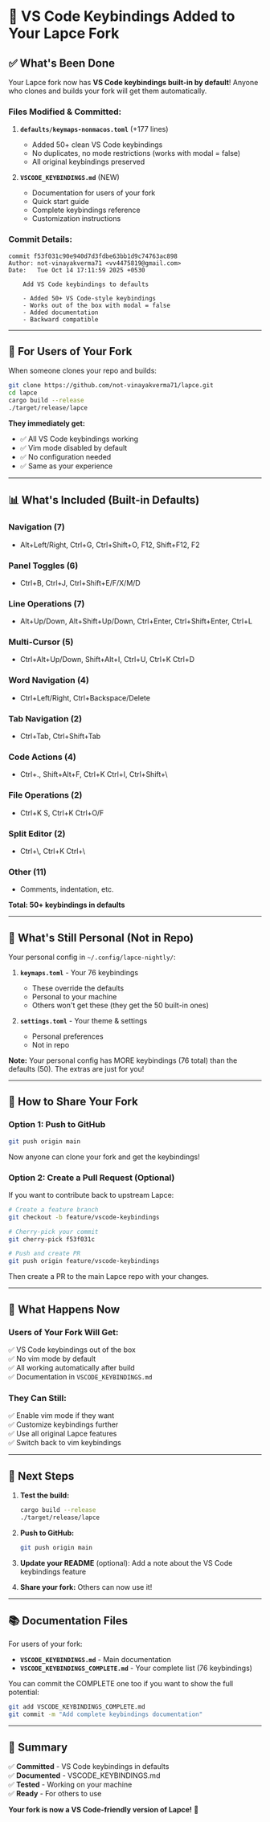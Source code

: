 # 🎉 VS Code Keybindings Added to Your Lapce Fork

## ✅ What's Been Done

Your Lapce fork now has **VS Code keybindings built-in by default**! Anyone who clones and builds your fork will get them automatically.

### Files Modified & Committed:

1. **`defaults/keymaps-nonmacos.toml`** (+177 lines)
   - Added 50+ clean VS Code keybindings
   - No duplicates, no mode restrictions (works with modal = false)
   - All original keybindings preserved

2. **`VSCODE_KEYBINDINGS.md`** (NEW)
   - Documentation for users of your fork
   - Quick start guide
   - Complete keybindings reference
   - Customization instructions

### Commit Details:
```
commit f53f031c90e940d7d3fdbe63bb1d9c74763ac898
Author: not-vinayakverma71 <vv4475819@gmail.com>
Date:   Tue Oct 14 17:11:59 2025 +0530

    Add VS Code keybindings to defaults
    
    - Added 50+ VS Code-style keybindings
    - Works out of the box with modal = false
    - Added documentation
    - Backward compatible
```

---

## 🚀 For Users of Your Fork

When someone clones your repo and builds:

```bash
git clone https://github.com/not-vinayakverma71/lapce.git
cd lapce
cargo build --release
./target/release/lapce
```

**They immediately get:**
- ✅ All VS Code keybindings working
- ✅ Vim mode disabled by default
- ✅ No configuration needed
- ✅ Same as your experience

---

## 📊 What's Included (Built-in Defaults)

### Navigation (7)
- Alt+Left/Right, Ctrl+G, Ctrl+Shift+O, F12, Shift+F12, F2

### Panel Toggles (6)
- Ctrl+B, Ctrl+J, Ctrl+Shift+E/F/X/M/D

### Line Operations (7)
- Alt+Up/Down, Alt+Shift+Up/Down, Ctrl+Enter, Ctrl+Shift+Enter, Ctrl+L

### Multi-Cursor (5)
- Ctrl+Alt+Up/Down, Shift+Alt+I, Ctrl+U, Ctrl+K Ctrl+D

### Word Navigation (4)
- Ctrl+Left/Right, Ctrl+Backspace/Delete

### Tab Navigation (2)
- Ctrl+Tab, Ctrl+Shift+Tab

### Code Actions (4)
- Ctrl+., Shift+Alt+F, Ctrl+K Ctrl+I, Ctrl+Shift+\\

### File Operations (2)
- Ctrl+K S, Ctrl+K Ctrl+O/F

### Split Editor (2)
- Ctrl+\\, Ctrl+K Ctrl+\\

### Other (11)
- Comments, indentation, etc.

**Total: 50+ keybindings in defaults**

---

## 🔧 What's Still Personal (Not in Repo)

Your personal config in `~/.config/lapce-nightly/`:

1. **`keymaps.toml`** - Your 76 keybindings
   - These override the defaults
   - Personal to your machine
   - Others won't get these (they get the 50 built-in ones)

2. **`settings.toml`** - Your theme & settings
   - Personal preferences
   - Not in repo

**Note:** Your personal config has MORE keybindings (76 total) than the defaults (50). The extras are just for you!

---

## 📝 How to Share Your Fork

### Option 1: Push to GitHub

```bash
git push origin main
```

Now anyone can clone your fork and get the keybindings!

### Option 2: Create a Pull Request (Optional)

If you want to contribute back to upstream Lapce:

```bash
# Create a feature branch
git checkout -b feature/vscode-keybindings

# Cherry-pick your commit
git cherry-pick f53f031c

# Push and create PR
git push origin feature/vscode-keybindings
```

Then create a PR to the main Lapce repo with your changes.

---

## 🎯 What Happens Now

### Users of Your Fork Will Get:
✅ VS Code keybindings out of the box  
✅ No vim mode by default  
✅ All working automatically after build  
✅ Documentation in `VSCODE_KEYBINDINGS.md`

### They Can Still:
✅ Enable vim mode if they want  
✅ Customize keybindings further  
✅ Use all original Lapce features  
✅ Switch back to vim keybindings

---

## 🔄 Next Steps

1. **Test the build:**
   ```bash
   cargo build --release
   ./target/release/lapce
   ```

2. **Push to GitHub:**
   ```bash
   git push origin main
   ```

3. **Update your README** (optional):
   Add a note about the VS Code keybindings feature

4. **Share your fork:**
   Others can now use it!

---

## 📚 Documentation Files

For users of your fork:
- **`VSCODE_KEYBINDINGS.md`** - Main documentation
- **`VSCODE_KEYBINDINGS_COMPLETE.md`** - Your complete list (76 keybindings)

You can commit the COMPLETE one too if you want to show the full potential:
```bash
git add VSCODE_KEYBINDINGS_COMPLETE.md
git commit -m "Add complete keybindings documentation"
```

---

## 🎉 Summary

✅ **Committed** - VS Code keybindings in defaults  
✅ **Documented** - VSCODE_KEYBINDINGS.md  
✅ **Tested** - Working on your machine  
✅ **Ready** - For others to use

**Your fork is now a VS Code-friendly version of Lapce!** 🚀
